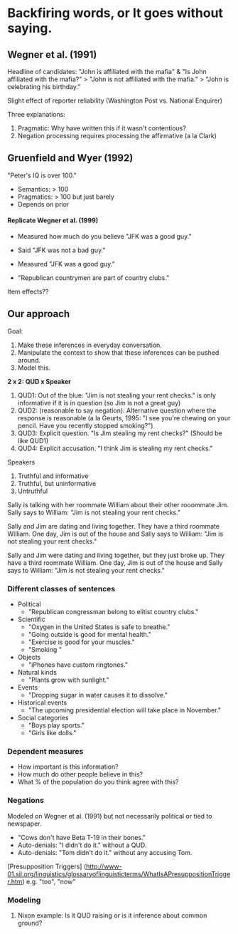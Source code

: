 # Backfiring words, or It goes without saying.


## Wegner et al. (1991)



Headline of candidates:
"John is affiliated with the mafia" & "Is John affiliated with the mafia?" > "John is not affiliated with the mafia." > "John is celebrating his birthday."

Slight effect of reporter reliability (Washington Post vs. National Enquirer)

Three explanations:

1. Pragmatic: Why have written this if it wasn't contentious?
2. Negation processing requires processing the affirmative (a la Clark)

## Gruenfield and Wyer (1992)

"Peter's IQ is over 100."

+ Semantics: > 100
+ Pragmatics: > 100 but just barely
+ Depends on prior

#### Replicate Wegner et al. (1999)

+ Measured how much do you believe "JFK was a good guy."
+ Said "JFK was not a bad guy."
+ Measured "JFK was a good guy."

+ "Republican countrymen are part of country clubs."

Item effects??


## Our approach

Goal:

1. Make these inferences in everyday conversation.
2. Manipulate the context to show that these inferences can be pushed around.
3. Model this.

**2 x 2: QUD x Speaker**


1. QUD1: Out of the blue: "Jim is not stealing your rent checks." is only informative if it is in question (so Jim is not a great guy)
2. QUD2: (reasonable to say negation): Alternative question where the response is reasonable (a la Geurts, 1995: "I see you're chewing on your pencil. Have you recently stopped smoking?")
3. QUD3: Explicit question. "Is Jim stealing my rent checks?" (Should be like QUD1)
4. QUD4: Explicit accusation. "I think Jim is stealing my rent checks."

Speakers

1. Truthful and informative
2. Truthful, but uninformative
3. Untruthful


Sally is talking with her roommate William about their other rooommate Jim. 
Sally says to William: "Jim is not stealing your rent checks."

Sally and Jim are dating and living together. They have a third roommate William.
One day, Jim is out of the house and Sally says to William: "Jim is not stealing your rent checks."

Sally and Jim were dating and living together, but they just broke up. They have a third roommate William.
One day, Jim is out of the house and Sally says to William: "Jim is not stealing your rent checks."


### Different classes of sentences

+ Political
	+ "Republican congressman belong to elitist country clubs."
+ Scientific
	+ "Oxygen in the United States is safe to breathe."
	+ "Going outside is good for mental health."
	+ "Exercise is good for your muscles."
	+ "Smoking "
+ Objects
	+ "iPhones have custom ringtones."	
+ Natural kinds
	+ "Plants grow with sunlight."
+ Events
	+ "Dropping sugar in water causes it to dissolve."
+ Historical events
	+ "The upcoming presidential election will take place in November."
+ Social categories
	+ "Boys play sports."
	+ "Girls like dolls."
	
### Dependent measures

+ How important is this information?
+ How much do other people believe in this?
+ What % of the population do you think agree with this?

### Negations

Modeled on Wegner et al. (1991) but not necessarily political or tied to newspaper.

+ "Cows don't have Beta T-19 in their bones."
+ Auto-denials: "I didn't do it." without a QUD.
+ Auto-denials: "Tom didn't do it." without any accusing Tom.

[Presupposition Triggers] (http://www-01.sil.org/linguistics/glossaryoflinguisticterms/WhatIsAPresuppositionTrigger.htm)
e.g. "too", "now"



### Modeling

1. Nixon example: Is it QUD raising or is it inference about common ground?

